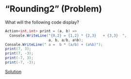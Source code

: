 # “Rounding2” (Problem)

What will the following code display?

```cs
Action<int,int> print = (a, b) =>
  Console.WriteLine("{0,2} = {1,2} * {2,3}   + {3,3}  ",
                    a, b, a/b, a%b);
Console.WriteLine(" a =  b * (a/b) + (a%b)");
print(7, 3);
print(7, -3);
print(-7, 3);
print(-7, -3);
```

[Solution](./Rounding2-S.md)